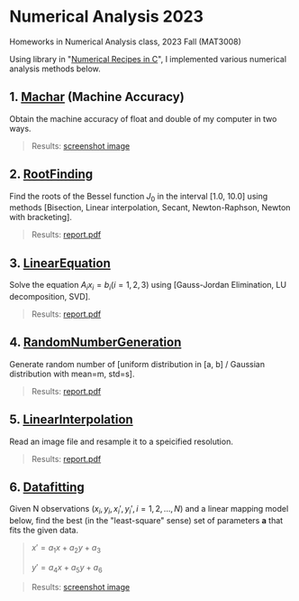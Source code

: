 # Numerical Analysis 2023
Homeworks in Numerical Analysis class, 2023 Fall (MAT3008)

Using library in "[Numerical Recipes in C](https://github.com/zhufengGNSS/Numerical-Recipes-1/blob/master/Numerical%20Recipes%20in%20C%20-%20The%20Art%20of%20Scientific%20Computing%20-%202nd%20Edition.pdf)", I implemented various numerical analysis methods below.

## 1. [Machar](https://github.com/soom1017/Numerical-Analysis-2023/tree/main/01-Machar) (Machine Accuracy)
Obtain the machine accuracy of float and double of my computer in two ways.

> Results: [screenshot image](https://github.com/soom1017/Numerical-Analysis-2023/blob/main/01-Machar/result_screenshot.png)

## 2. [RootFinding](https://github.com/soom1017/Numerical-Analysis-2023/tree/main/02-RootFinding)
Find the roots of the Bessel function $J_0$ in the interval [1.0, 10.0] using methods [Bisection, Linear interpolation, Secant, Newton-Raphson, Newton with bracketing].

> Results: [report.pdf](https://github.com/soom1017/Numerical-Analysis-2023/blob/main/02-RootFinding/convergence%20speed.pdf)

## 3. [LinearEquation](https://github.com/soom1017/Numerical-Analysis-2023/tree/main/03-LinearEquation)
Solve the equation $A_i x_i = b_i  (i=1,2,3)$ using [Gauss-Jordan Elimination, LU decomposition, SVD].

> Results: [report.pdf](https://github.com/soom1017/Numerical-Analysis-2023/blob/main/03-LinearEquation/report.pdf)

## 4. [RandomNumberGeneration](https://github.com/soom1017/Numerical-Analysis-2023/blob/main/04-RandomNumberGeneration)
Generate random number of [uniform distribution in [a, b] / Gaussian distribution with mean=m, std=s].

> Results: [report.pdf](https://github.com/soom1017/Numerical-Analysis-2023/blob/main/04-RandomNumberGeneration/report.pdf)

## 5. [LinearInterpolation](https://github.com/soom1017/Numerical-Analysis-2023/tree/main/05-LinearInterpolation)
Read an image file and resample it to a speicified resolution.

> Results: [report.pdf](https://github.com/soom1017/Numerical-Analysis-2023/blob/main/05-LinearInterpolation/report.pdf)

## 6. [Datafitting](https://github.com/soom1017/Numerical-Analysis-2023/blob/main/06-DataFitting)
Given N observations ($x_i, y_i, x_i', y_i', i=1,2,...,N$) and a linear mapping model below, find the best (in the "least-square" sense) set of parameters **a** that fits the given data.

> $x'=a_1 x + a_2 y + a_3$
> 
> $y'=a_4 x + a_5 y + a_6$

> Results: [screenshot image](https://github.com/soom1017/Numerical-Analysis-2023/blob/main/06-DataFitting/result.png)
